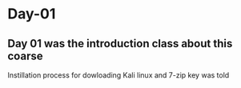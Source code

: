 # Day-01
## Day 01 was the introduction class about this coarse
Instillation process for dowloading Kali linux and 7-zip key was told
